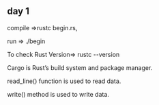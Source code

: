 day 1
------
 compile =>rustc begin.rs,
 
 run => ./begin

To check Rust Version=> rustc --version

Cargo is Rust’s build system and package manager.

read_line() function is used to read data.

 write() method is used to write data.
 
